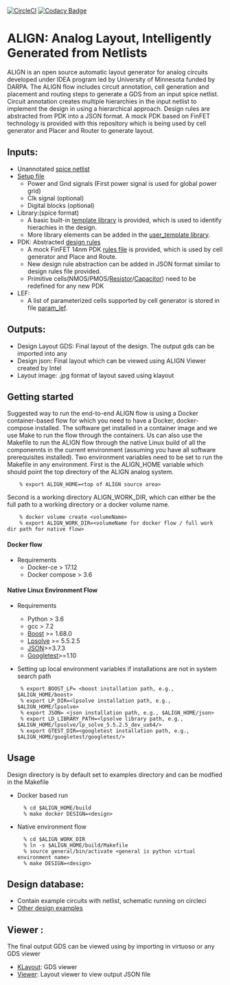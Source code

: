 [![CircleCI](https://circleci.com/gh/ALIGN-analoglayout/ALIGN-public.svg?style=svg)](https://circleci.com/gh/ALIGN-analoglayout/ALIGN-public)
[![Codacy Badge](https://api.codacy.com/project/badge/Grade/2aeb84c0f14949909bcd342b19721d01)](https://app.codacy.com/app/ALIGN-analoglayout/ALIGN-public?utm_source=github.com&utm_medium=referral&utm_content=ALIGN-analoglayout/ALIGN-public&utm_campaign=Badge_Grade_Settings)

# ALIGN: Analog Layout, Intelligently Generated from Netlists
ALIGN is an open source automatic layout generator for analog circuits developed under IDEA program led by University of Minnesota funded by DARPA. The ALIGN flow includes circuit annotation, cell generation and placement and routing steps to generate a GDS from an input spice netlist. Circuit annotation creates multiple hierarchies in the input netlist to implement the design in using a hierarchical approach. Design rules are abstracted from PDK into a JSON format. A mock PDK based on FinFET technology is provided with this repository which is being used by cell generator and Placer and Router to generate layout.

## Inputs:
 * Unannotated [spice netlist](examples/telescopic_ota/telescopic_ota.sp)
 * [Setup file](examples/telescopic_ota/telescopic_ota.setup)
    - Power and Gnd signals (First power signal is used for global power grid)
    - Clk signal (optional)
    - Digital blocks (optional)
 * Library:(spice format)
    - A basic built-in [template library](align/config/basic_template.sp) is provided, which is used to identify hierachies in the design.
    - More library elements can be added in the [user_template library](align/config/user_template.sp).
 * PDK: Abstracted [design rules](pdks/FinFET14nm_Mock_PDK)
    - A mock FinFET 14nm PDK [rules file](pdks/FinFET14nm_Mock_PDK/layers.json) is provided, which is used by cell generator and Place and Route.
    - New design rule abstraction can be added in JSON format similar to design rules file provided.
    - Primitive cells(NMOS/PMOS/[Resistor](pdks/FinFET14nm_Mock_PDK/fabric_Res.py)/[Capacitor](pdks/FinFET14nm_Mock_PDK/fabric_Cap.py)) need to be redefined for any new PDK 
 * LEF:
    - A list of parameterized cells supported by cell generator is stored in file [param_lef](align/config/param_lef).
## Outputs:
 * Design Layout GDS: Final layout of the design. The output gds can be imported into any 
 * Design json: Final layout which can be viewed using ALIGN Viewer created by Intel
 * Layout image: .jpg format of layout saved using klayout

## Getting started
 Suggested way to run the end-to-end ALIGN flow is using a Docker container-based flow for which you need to have a Docker, docker-compose installed. The software get installed in a container image and we use Make to run the flow through the containers. Us can also use the Makefile to run the ALIGN flow through the native Linux build of all the componennts in the current environment (assuming you have all software prerequisites installed).
Two environment variables need to be set to run the Makefile in any environment. First is the ALIGN\_HOME variable which should point the top directory of the ALIGN analog system.

		% export ALIGN_HOME=<top of ALIGN source area>

Second is a working directory ALIGN\_WORK\_DIR, which can either be the full path to a working directory or a docker volume name.  

        % docker volume create <volumeName>
        % export ALIGN_WORK_DIR=<volumeName for docker flow / full work dir path for native flow>
#### Docker flow
 * Requirements
    - Docker-ce > 17.12
    - Docker compose > 3.6

#### Native Linux Environment Flow
 * Requirements
    - Python > 3.6
    - gcc > 7.2
    - [Boost]( https://github.com/boostorg/boost.git) >= 1.68.0
    - [Lpsolve](https://sourceforge.net/projects/lpsolve/files/lpsolve/5.5.2.5/lp_solve_5.5.2.5_source.tar.gz/download) >= 5.5.2.5
    - [JSON]( https://github.com/nlohmann/json.git)>=3.7.3
    - [Googletest]( https://github.com/google/googletest)>=1.10

 * Setting up local environment variables if installations are not in system search path 

        % export BOOST_LP= <boost installation path, e.g., $ALIGN_HOME/boost>
        % export LP_DIR=<lpsolve installation path, e.g., $ALIGN_HOME/lpsolve>
        % export JSON= <json installation path, e.g., $ALIGN_HOME/json>
        % export LD_LIBRARY_PATH=<lpsolve library path, e.g., $ALIGN_HOME/lpsolve/lp_solve_5.5.2.5_dev_ux64/>
        % export GTEST_DIR=<googletest installation path, e.g., $ALIGN_HOME/googletest/googletest/>
## Usage
Design directory is by default set to examples directory and can be modfied in the Makefile 
* Docker based run

        % cd $ALIGN_HOME/build
        % make docker DESIGN=<design>
* Native environment flow

        % cd $ALIGN_WORK_DIR
        % ln -s $ALIGN_HOME/build/Makefile
        % source general/bin/activate <general is python virtual environment name>
        % make DESIGN=<design>
    
## Design database:
* Contain example circuits with netlist, schematic running on circleci
* [Other design examples](dev/Design%20Database) 
 
## Viewer :
The final output GDS can be viewed using by importing in virtuoso or any GDS viewer
* [KLayout](https://github.com/KLayout/klayout): GDS viewer
* [Viewer](Viewer): Layout viewer to view output JSON file

